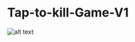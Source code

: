 # Tap-to-kill-Game-V1
![alt text](https://raw.githubusercontent.com/AlexWargon/Tap-to-kill-Game-V1/edit/master/to/screen.png)
